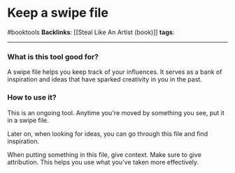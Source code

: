 # Keep a swipe file
#booktools
**Backlinks**: [[Steal Like An Artist (book)]]
**tags**: 


---


### What is this tool good for?
A swipe file helps you keep track of your influences. It serves as a bank of inspiration and ideas that have sparked creativity in you in the past.


### How to use it?
This is an ongoing tool. Anytime you're moved by something you see, put it in a swipe file. 

Later on, when looking for ideas, you can go through this file and find inspiration. 

When putting something in this file, give context. Make sure to give attribution. This helps you use what you've taken more effectively.

